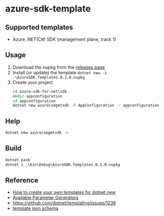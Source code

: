 # azure-sdk-template

## Supported templates

- Azure .NET(C#) SDK (management plane, track 1)

## Usage

1. Download the nupkg from the [releases page](https://github.com/isra-fel/azure-sdk-template/releases)
1. Install (or update) the template `dotnet new -i .\AzureSDK.Templates.0.1.0.nupkg`
1. Create your project
    ```cmd
    cd azure-sdk-for-net\sdk
    mkdir appconfiguration
    cd appconfiguration
    dotnet new azurecsmgmtsdk -R AppConfiguration -r appconfiguration
    ```

## Help

```cmd
dotnet new azurecsmgmtsdk -h
```

## Build

```cmd
dotnet pack
dotnet i .\bin\Debug\AzureSDK.Templates.0.1.0.nupkg
```

## Reference

- [How to create your own templates for dotnet new](https://devblogs.microsoft.com/dotnet/how-to-create-your-own-templates-for-dotnet-new/)
- [Available Parameter Generators](https://docs.microsoft.com/en-us/dotnet/core/tools/custom-templates)
- https://github.com/dotnet/templating/issues/1238
- [template json schema](http://json.schemastore.org/template)

